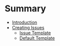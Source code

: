 # Summary

* [Introduction](README.md)
* [Creating Issues](creating-issues.md)
  * [Issue Template](creating-issues/issue-template.md)
  * [Default Template](creating-issues/github-issue-template.md)

